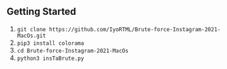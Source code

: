 ## Getting Started
1. ```git clone https://github.com/IyoRTML/Brute-force-Instagram-2021-MacOs.git```
2. ```pip3 install colorama```
3. ```cd Brute-force-Instagram-2021-MacOs```
4. ```python3 insTaBrute.py```

